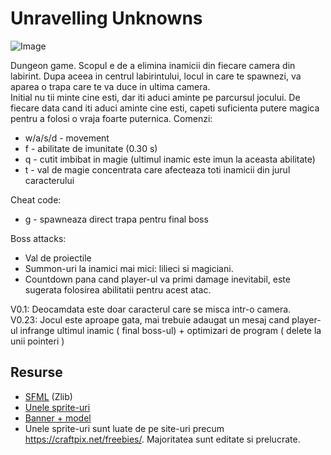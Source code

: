 # Unravelling Unknowns
![Image](https://cdn.discordapp.com/attachments/590882567780171796/1109406710046662758/4328aaa8-9ae2-4c26-89fd-e6fe96ff6a85.jpg)


Dungeon game. Scopul e de a elimina inamicii din fiecare camera din labirint. Dupa aceea in centrul labirintului, locul in care te spawnezi, va aparea o trapa care te va duce in ultima camera. <br>
Initial nu tii minte cine esti, dar iti aduci aminte pe parcursul jocului. De fiecare data cand iti aduci aminte cine esti, capeti suficienta putere magica pentru a folosi o vraja foarte puternica.
Comenzi:
- w/a/s/d - movement
- f - abilitate de imunitate (0.30 s) <br>
- q - cutit imbibat in magie (ultimul inamic este imun la aceasta abilitate)
- t - val de magie concentrata care afecteaza toti inamicii din jurul caracterului

Cheat code:

- g - spawneaza direct trapa pentru final boss <br>

Boss attacks:

- Val de proiectile
- Summon-uri la inamici mai mici: lilieci si magiciani.
- Countdown pana cand player-ul va primi damage inevitabil, este sugerata folosirea abilitatii pentru acest atac.

V0.1: Deocamdata este doar caracterul care se misca intr-o camera. <br>
V0.23: Jocul este aproape gata, mai trebuie adaugat un mesaj cand player-ul infrange ultimul inamic ( final boss-ul) + optimizari de program ( delete la unii pointeri ) 

## Resurse

- [SFML](https://github.com/SFML/SFML/tree/aa82ea132b9296a31922772027ad5d14c1fa381b) (Zlib)
- [Unele sprite-uri](https://bindingofisaacrebirth.fandom.com/wiki/Binding_of_Isaac:_Rebirth_Wiki)
- [Banner + model](https://github.com/VSebastian8)
- Unele sprite-uri sunt luate de pe site-uri precum https://craftpix.net/freebies/. Majoritatea sunt editate si prelucrate.

